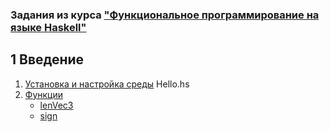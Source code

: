 ### Задания из курса ["Функциональное программирование на языке Haskell"](https://stepik.org/course/75)  

## 1 Введение
1. [Установка и настройка среды](src/modules/01_Intro/1_1_SetupEnv/Hello.hs)  Hello.hs
2. [Функции](src/modules/01_Intro/1_2_Functions)
    - [lenVec3](src/modules/01_Intro/1_2_Functions/lenVec3/lenVec3.hs)
	- [sign](src/modules/01_Intro/1_2_Functions/sign/sign.hs)